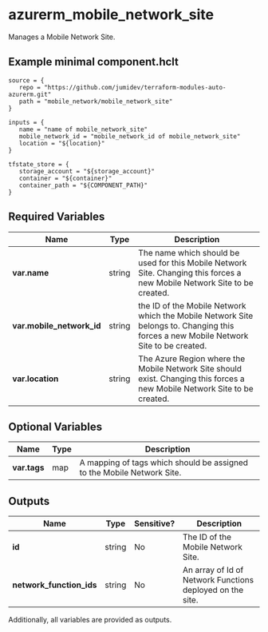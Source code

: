 # azurerm_mobile_network_site

Manages a Mobile Network Site.

## Example minimal component.hclt

```hcl
source = {
   repo = "https://github.com/jumidev/terraform-modules-auto-azurerm.git" 
   path = "mobile_network/mobile_network_site" 
}

inputs = {
   name = "name of mobile_network_site" 
   mobile_network_id = "mobile_network_id of mobile_network_site" 
   location = "${location}" 
}

tfstate_store = {
   storage_account = "${storage_account}" 
   container = "${container}" 
   container_path = "${COMPONENT_PATH}" 
}

```

## Required Variables

| Name | Type |  Description |
| ---- | --------- |  ----------- |
| **var.name** | string |  The name which should be used for this Mobile Network Site. Changing this forces a new Mobile Network Site to be created. | 
| **var.mobile_network_id** | string |  the ID of the Mobile Network which the Mobile Network Site belongs to. Changing this forces a new Mobile Network Site to be created. | 
| **var.location** | string |  The Azure Region where the Mobile Network Site should exist. Changing this forces a new Mobile Network Site to be created. | 

## Optional Variables

| Name | Type |  Description |
| ---- | --------- |  ----------- |
| **var.tags** | map |  A mapping of tags which should be assigned to the Mobile Network Site. | 



## Outputs

| Name | Type | Sensitive? | Description |
| ---- | ---- | --------- | --------- |
| **id** | string | No  | The ID of the Mobile Network Site. | 
| **network_function_ids** | string | No  | An array of Id of Network Functions deployed on the site. | 

Additionally, all variables are provided as outputs.
